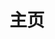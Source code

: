 ---
home: true
bgImage: test.gif
bgImageStyle: {
  height: '450px'
}
layout: BlogHome
icon: home
title: 主页
#heroImage: /logo.png
heroText: false
tagline:  
heroFullScreen: false
projects:
  - icon: /logo.png
    name: Index
    desc: 个人主页
    link: http://www.aiyin.xyz

  - icon: link
    name: LinkedIn
    desc: 领英个人主页
    link: https://www.linkedin.cn/in/junkuiqiu

  - icon: /leetcode.jpg
    name: leetcodeLink
    desc: 力扣个人主页
    link: https://leetcode.cn/u/aiyin-v/

footer: '<a href="/about/About">关于网站</a>'
---